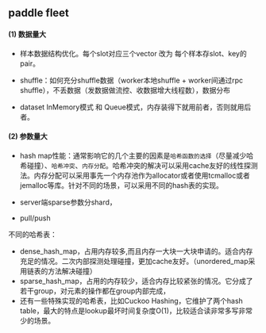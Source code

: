 

## paddle fleet

#### (1) 数据量大
 
 - 样本数据结构优化。每个slot对应三个vector 改为 每个样本存slot、key的pair。
 
 - shuffle：如何充分shuffle数据（worker本地shuffle + worker间通过rpc shuffle），不丢数据（发数据做流控、收数据增大线程数），数据分布

 - dataset InMemory模式 和 Queue模式，内存装得下就用前者，否则就用后者。

#### (2) 参数量大

 - hash map性能：通常影响它的几个主要的因素是`哈希函数的选择`（尽量减少哈希碰撞）、`哈希冲突`、`内存分配`。哈希冲突的解决可以采用cache友好的线性探测法。内存分配可以采用事先一个内存池作为allocator或者使用tcmalloc或者jemalloc等库。针对不同的场景，可以采用不同的hash表的实现。

 - server端sparse参数分shard，

 - pull/push
 

 
 
不同的哈希表：
 - dense_hash_map，占用内存较多,而且内存一大块一大块申请的。适合内存充足的情况。二次内部探测处理碰撞，更加cache友好。（unordered_map采用链表的方法解决碰撞）
 - sparse_hash_map，占用的内存较少，适合内存比较紧张的情况。它分成了若干group，对元素的操作都在group内部完成，
 - 还有一些特殊实现的哈希表，比如Cuckoo Hashing，它维护了两个hash table，最大的特点是lookup最坏时间复杂度O(1)，比较适合读非常多写非常少的场景。
